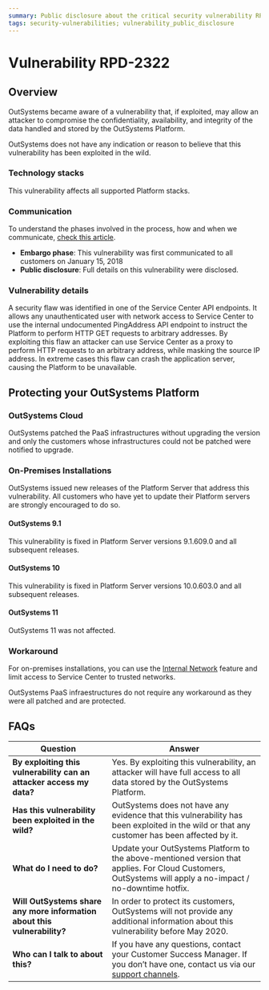 ```yaml
---
summary: Public disclosure about the critical security vulnerability RPD-2322
tags: security-vulnerabilities; vulnerability_public_disclosure
---
```


# Vulnerability RPD-2322

## Overview

OutSystems became aware of a vulnerability that, if exploited, may allow an attacker to compromise the confidentiality, availability, and integrity of the data handled and stored by the OutSystems Platform.

OutSystems does not have any indication or reason to believe that this vulnerability has been exploited in the wild.

### Technology stacks

This vulnerability affects all supported Platform stacks. 

### Communication
To understand the phases involved in the process, how and when we communicate, [check this article](https://success.outsystems.com/Support/Security/Vulnerabilities).

   * **Embargo phase**: This vulnerability was first communicated to all customers on January 15, 2018
   * **Public disclosure**: Full details on this vulnerability were disclosed.

### Vulnerability details
A security flaw was identified in one of the Service Center API endpoints. It allows any unauthenticated user with network access to Service Center to use the internal undocumented PingAddress API endpoint to instruct the Platform to perform HTTP GET requests to arbitrary addresses. By exploiting this flaw an attacker can use Service Center as a proxy to perform HTTP requests to an arbitrary address, while masking the source IP address. In extreme cases this flaw can crash the application server, causing the Platform to be unavailable.

## Protecting your OutSystems Platform

### OutSystems Cloud

OutSystems patched the PaaS infrastructures without upgrading the version and only the customers whose infrastructures could not be patched were notified to upgrade.

### On-Premises Installations
OutSystems issued new releases of the Platform Server that address this vulnerability.
All customers who have yet to update their Platform servers are strongly encouraged to do so.

#### OutSystems 9.1
This vulnerability is fixed in Platform Server versions 9.1.609.0 and all subsequent releases.

#### OutSystems 10
This vulnerability is fixed in Platform Server versions 10.0.603.0  and all subsequent releases.

#### OutSystems 11

OutSystems 11 was not affected.

### Workaround

For on-premises installations, you can use the [Internal Network](https://success.outsystems.com/Documentation/10/Managing_the_Applications_Lifecycle/Secure_the_Applications/Configure_an_Internal_Network) feature and limit access to Service Center to trusted networks.

OutSystems PaaS infraestructures do not require any workaround as they were all patched and are protected.

## FAQs

| Question         | Answer                                             |
|--------------------------------------------------------------------------|---------------------------------------------------------------------------------------------------------------------------------------------------------------------|
| **By exploiting this vulnerability can an attacker access my data?**         | Yes. By exploiting this vulnerability, an attacker will have full access to all data stored by the OutSystems Platform.                                             |
| **Has this vulnerability been exploited in the wild?**                   | OutSystems does not have any evidence that this vulnerability has been exploited in the wild or that any customer has been affected by it.                          |
| **What do I need to do?**                                                | Update your OutSystems Platform to the above-mentioned version that applies. For Cloud Customers, OutSystems will apply a no-impact / no-downtime hotfix.            |
| **Will OutSystems share any more information about this vulnerability?** | In order to protect its customers, OutSystems will not provide any additional information about this vulnerability before May 2020.                                 |
| **Who can I talk to about this?**                                        | If you have any questions, contact your Customer Success Manager. If you don’t have one, contact us via our [support channels](https://success.outsystems.com/Support/Enterprise_Customers/OutSystems_Support/01_Contact_OutSystems_technical_support#Contact_Channels). |
